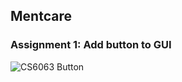 ## Mentcare
### Assignment 1: Add button to GUI

![CS6063 Button](https://github.com/iamaryaak/Mentcare/blob/main/button_eg.png)
